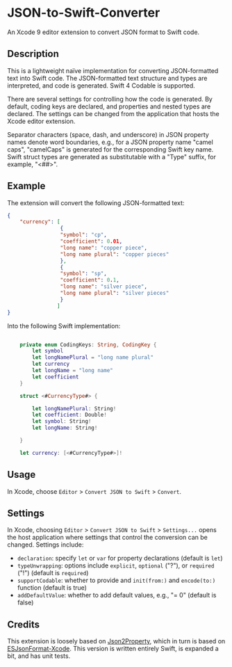 # JSON-to-Swift-Converter
An Xcode 9 editor extension to convert JSON format to Swift code.

## Description
This is a lightweight naïve implementation for converting JSON-formatted text into Swift code. The JSON-formatted text structure and types are interpreted, and code is generated. Swift 4 Codable is supported.

There are several settings for controlling how the code is generated. By default, coding keys are declared, and properties and nested types are declared. The settings can be changed from the application that hosts the Xcode editor extension.

Separator characters (space, dash, and underscore) in JSON property names denote word boundaries, e.g., for a JSON property name "camel caps", "camelCaps" is generated for the corresponding Swift key name. Swift struct types are generated as substitutable with a "Type" suffix, for example, "<#<CamelCapsType>#>".

## Example

The extension will convert the following JSON-formatted text:
```json
{
    "currency": [
                 {
                 "symbol": "cp",
                 "coefficient": 0.01,
                 "long name": "copper piece",
                 "long name plural": "copper pieces"
                 },
                 {
                 "symbol": "sp",
                 "coefficient": 0.1,
                 "long name": "silver piece",
                 "long name plural": "silver pieces"
                 }
                ]
}
```
Into the following Swift implementation:

```swift

    private enum CodingKeys: String, CodingKey {
        let symbol
        let longNamePlural = "long name plural"
        let currency
        let longName = "long name"
        let coefficient
    }

    struct <#CurrencyType#> {

        let longNamePlural: String!
        let coefficient: Double!
        let symbol: String!
        let longName: String!

    }

    let currency: [<#CurrencyType#>]!

```

## Usage
In Xcode, choose `Editor` > `Convert JSON to Swift` > `Convert`. 

## Settings

In Xcode, choosing `Editor` > `Convert JSON to Swift` > `Settings...` opens the host application where settings that control the conversion can be changed. Settings include:

- `declaration`: specify `let` or `var` for property declarations (default is `let`)
- `typeUnwrapping`: options include `explicit`, `optional` ("?"), or `required` ("!") (default is `required`)
- `supportCodable`: whether to provide and `init(from:)` and `encode(to:)` function (default is true)
- `addDefaultValue`: whether to add default values, e.g., "= 0" (default is false)

## Credits

This extension is loosely based on <a href = "https://github.com/keepyounger/Json2Property">Json2Property</a>, which in turn is based on <a href ="https://github.com/EnjoySR/ESJsonFormat-Xcode">ESJsonFormat-Xcode</a>. This version is written entirely Swift, is expanded a bit, and has unit tests.
